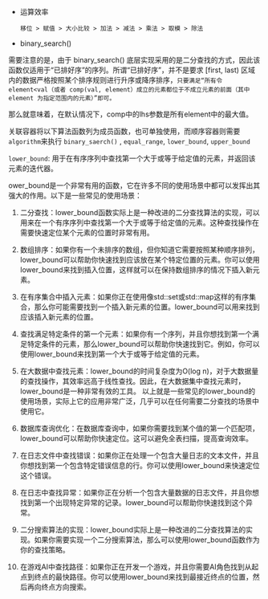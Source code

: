 - 运算效率
  
  `移位 > 赋值 > 大小比较 > 加法 > 减法 > 乘法 > 取模 > 除法`

- binary_search()

需要注意的是，由于 binary_search() 底层实现采用的是二分查找的方式，因此该函数仅适用于“已排好序”的序列。所谓“已排好序”，并不是要求 [first, last) 区域内的数据严格按照某个排序规则进行升序或降序排序，`只要满足“所有令 element<val（或者 comp(val, element）成立的元素都位于不成立元素的前面（其中 element 为指定范围内的元素）”即可。`

那么就意味着，在默认情况下，comp中的lhs参数是所有element中的最大值。

关联容器将以下算法函数列为成员函数，也可单独使用，而顺序容器则需要`algorithm`来执行
`binary_saerch()` , `equal_range`, `lower_bound`, `upper_bound` 


`lower_bound`: 用于在有序序列中查找第一个大于或等于给定值的元素，并返回该元素的迭代器。

ower_bound是一个非常有用的函数，它在许多不同的使用场景中都可以发挥出其强大的作用。以下是一些常见的使用场景：

1. 二分查找：lower_bound函数实际上是一种改进的二分查找算法的实现，可以用来在一个有序序列中查找第一个大于或等于给定值的元素。这种查找操作在需要快速定位某个元素的位置时非常有用。

2. 数组排序：如果你有一个未排序的数组，但你知道它需要按照某种顺序排列，lower_bound可以帮助你快速找到应该放在某个特定位置的元素。你可以使用lower_bound来找到插入位置，这样就可以在保持数组排序的情况下插入新元素。

3. 在有序集合中插入元素：如果你正在使用像std::set或std::map这样的有序集合，那么你可能需要找到一个插入新元素的位置。lower_bound可以用来找到应该插入新元素的位置。

4. 查找满足特定条件的第一个元素：如果你有一个序列，并且你想找到第一个满足特定条件的元素，那么lower_bound可以帮助你快速找到它。例如，你可以使用lower_bound来找到第一个大于或等于给定值的元素。

5. 在大数据中查找元素：lower_bound的时间复杂度为O(log n)，对于大数据量的查找操作，其效率远高于线性查找。因此，在大数据集中查找元素时，lower_bound是一种非常有效的工具。
  以上就是一些常见的lower_bound的使用场景，实际上它的应用非常广泛，几乎可以在任何需要二分查找的场景中使用它。

6. 数据库查询优化：在数据库查询中，如果你需要找到某个值的第一个匹配项，lower_bound可以帮助你快速定位。这可以避免全表扫描，提高查询效率。

7. 在日志文件中查找错误：如果你正在处理一个包含大量日志的文本文件，并且你想找到第一个包含特定错误信息的行。你可以使用lower_bound来快速定位这个错误。

8. 在日志中查找异常：如果你正在分析一个包含大量数据的日志文件，并且你想找到第一个出现特定异常的记录。lower_bound可以帮助你快速找到这个异常。

9. 二分搜索算法的实现：lower_bound实际上是一种改进的二分查找算法的实现。如果你需要实现一个二分搜索算法，那么可以使用lower_bound函数作为你的查找策略。

10. 在游戏AI中查找路径：如果你正在开发一个游戏，并且你需要AI角色找到从起点到终点的最快路径。你可以使用lower_bound来找到最接近终点的位置，然后再向终点方向搜索。